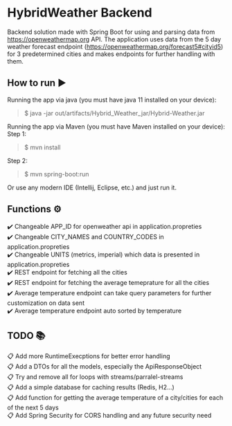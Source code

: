 # HybridWeather Backend

Backend solution made with Spring Boot for using and parsing data from https://openweathermap.org API. The application uses data from the 5 day weather forecast endpoint 
(https://openweathermap.org/forecast5#cityid5) for 3 predetermined cities and makes endpoints for further handling with them.

## How to run :arrow_forward:
Running the app via java (you must have java 11 installed on your device):
> $ java -jar out/artifacts/Hybrid_Weather_jar/Hybrid-Weather.jar

Running the app via Maven (you must have Maven installed on your device):
Step 1:  
> $ mvn install  

Step 2:  

> $ mvn spring-boot:run  

Or use any modern IDE (Intellij, Eclipse, etc.) and just run it.

## Functions :gear:

:heavy_check_mark: Changeable APP_ID for openweather api in application.propreties  
:heavy_check_mark: Changeable CITY_NAMES and COUNTRY_CODES in application.propreties  
:heavy_check_mark: Changeable UNITS (metrics, imperial) which data is presented in application.propreties  
:heavy_check_mark: REST endpoint for fetching all the cities  
:heavy_check_mark: REST endpoint for fetching the average temeprature for all the cities  
:heavy_check_mark: Average temperature endpoint can take query parameters for further customization on data sent  
:heavy_check_mark: Average temperature endpoint auto sorted by temperature

## TODO :books:

:clipboard: Add more RuntimeExecptions for better error handling  
:clipboard: Add a DTOs for all the models, especially the ApiResponseObject  
:clipboard: Try and remove all for loops with streams/parralel-streams  
:clipboard: Add a simple database for caching results (Redis, H2...)  
:clipboard: Add function for getting the average temperature of a city/cities for each of the next 5 days  
:clipboard: Add Spring Security for CORS handling and any future security need  





